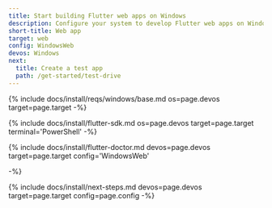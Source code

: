 ```yaml
---
title: Start building Flutter web apps on Windows
description: Configure your system to develop Flutter web apps on Windows.
short-title: Web app
target: web
config: WindowsWeb
devos: Windows
next:
  title: Create a test app
  path: /get-started/test-drive
---
```


{% include docs/install/reqs/windows/base.md
   os=page.devos
   target=page.target
   -%}

{% include docs/install/flutter-sdk.md
   os=page.devos
   target=page.target
   terminal='PowerShell'
   -%}

{% include docs/install/flutter-doctor.md
   devos=page.devos
   target=page.target config='WindowsWeb'

   -%}

{% include docs/install/next-steps.md
   devos=page.devos
   target=page.target
   config=page.config
   -%}
